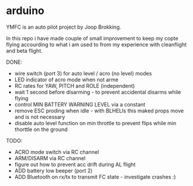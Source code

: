 # arduino


YMFC is an auto pilot project by Joop Brokking.

In this repo i have made couple of small improvement to keep my copte flying accourding to what i am used to from my experience with cleanflight and beta flight.

DONE:

- wire switch (port 3) for auto level / acro (no level) modes
- LED indicator of acro mode when not arme
- RC rates for YAW, PITCH and ROLE (independent)
- wait 1 second before disarming - to prevent accidental disarms while flying
- control MIN BATTERY WARNING LEVEL via a constant
- remove ESC proding when idle - with BLHELIs this maked props move and is not necessary
- disable auto level function on min throttle to prevent flips while min thorttle on the ground 


TODO:

- ACRO mode switch via RC channel
- ARM/DISARM via RC channel
- figure out how to prevent acc drift during AL flight
- ADD battery low beeper (port 2)
- ADD Bluetooth on rx/tx to transmit FC state - investigate crashes :)

